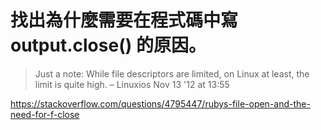 # 找出為什麼需要在程式碼中寫 output.close() 的原因。

>Just a note: While file descriptors are limited, on Linux at least, the limit is quite high. – Linuxios Nov 13 '12 at 13:55


https://stackoverflow.com/questions/4795447/rubys-file-open-and-the-need-for-f-close

